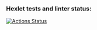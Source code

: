 ### Hexlet tests and linter status:
[![Actions Status](https://github.com/qrxt/devops-for-programmers-project-76/actions/workflows/hexlet-check.yml/badge.svg)](https://github.com/qrxt/devops-for-programmers-project-76/actions)